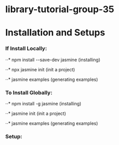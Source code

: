 # library-tutorial-group-35

<h1> Installation and Setups </h1>

<h3> If Install Locally: </h3>

⋅⋅* npm install --save-dev jasmine (installing)

⋅⋅* npx jasmine init (init a project)

⋅⋅* jasmine examples (generating examples)

<h3> To Install Globally: </h3>

⋅⋅* npm install -g jasmine (installing)

⋅⋅* jasmine init (init a project)

⋅⋅* jasmine examples (generating examples)


<h3> Setup: </h3>
